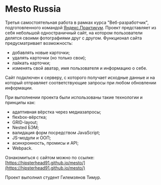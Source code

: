 # Mesto Russia

Третья самостоятельная работа в рамках курса "Веб-разработчик", подготовленного командой [Яндекс.Практикум](https://praktikum.yandex.ru/). Проект представляет из себя небольшой одностраничный сайт, на котором пользователи делятся своими фотографиями друг с другом. Функционал сайта предусматривает возможность:
* добавлять новые карточки;
* удалять карточки (но только свои);
* лайкать карточки;
* изменять свой аватар, имя пользователя и информацию о себе.

Сайт подключен к серверу, с которого получает исходные данные и на который отправляет соответствующие запросы при любом обновлении информации.

При выполнении проекта были использованы такие технологии и принципы как:
* адаптивная вёрстка через медиазапросы;
* flexbox-вёрстка;
* GRID-layout;
* Nested БЭМ;
* валидация форм посредством JavaScript;
* JS-модули и ООП;
* асинхронность, промисы и API;
* Webpack.

Ознакомиться с сайтом можно по ссылке: [https://hipsterhead91.github.io/mesto/](https://hipsterhead91.github.io/mesto/)



Проект выполнил студент Гилемзянов Тимур.